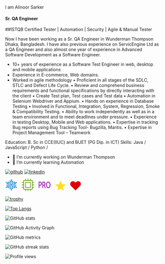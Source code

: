 I am Alinoor Sarker
#### Sr. QA Engineer
##ISTQB Certified Tester | Automation | Security | Agile & Manual Tester

Now I have been working as a Sr. QA Engineer in Wunderman Thompson Dhaka, Bangladesh. I have also previous experience on ServicEngine Ltd as a QA Engineer and also almost one year of experience in Advanced Software Development as a Software Engineer.

-  10+ years of experience as a Software Test Engineer in web, desktop and mobile applications
-  Experience in E-commerce, Web domains.
- Worked in agile methodology
• Proficient in all stages of the SDLC, STLC and Defect Life Cycle.
• Review and comprehend business requirements and functional specifications by directly 
 interacting with the client
• Create Test plan, Test cases and Test data
• Automation in Selenium Webdriver and Appium.
• Hands on experience in Database Testing
• Involved in Functional, Integration, System, Regression, Smoke & Compatibility Testing.
• Ability to work independently as well as in a team environment and to meet deadlines under 
 pressure.
• Experience in testing Desktop, Mobile and Web applications.
• Expertise in tracking Bug reports using Bug Tracking Tool- Bugzilla, Mantis.
• Expertise in Project Management Tool – Teamwork

Education: B. Sc in CCE(IIUC) and BUET (PG Dip. in ICT)
Skills: Java / JavaScript / Python / 

- 🔭 I’m currently working on Wunderman Thompson 
- 🌱 I’m currently learning Automation 


[<img src='https://cdn.jsdelivr.net/npm/simple-icons@3.0.1/icons/github.svg' alt='github' height='40'>](https://github.com/https://github.com/AlinoorSarker)  [<img src='https://cdn.jsdelivr.net/npm/simple-icons@3.0.1/icons/linkedin.svg' alt='linkedin' height='40'>](https://www.linkedin.com/in/https://www.linkedin.com/in/alinoorsarker//)  

<a href='https://archiveprogram.github.com/'><img src='https://raw.githubusercontent.com/acervenky/animated-github-badges/master/assets/acbadge.gif' width='40' height='40'></a> <a href='https://docs.github.com/en/developers'><img src='https://raw.githubusercontent.com/acervenky/animated-github-badges/master/assets/devbadge.gif' width='40' height='40'></a> <a href='https://github.com/pricing'><img src='https://raw.githubusercontent.com/acervenky/animated-github-badges/master/assets/pro.gif' width='40' height='40'></a> <a href='https://stars.github.com/'><img src='https://raw.githubusercontent.com/acervenky/animated-github-badges/master/assets/starbadge.gif' width='35' height='35'></a> <a href='https://docs.github.com/en/github/supporting-the-open-source-community-with-github-sponsors'><img src='https://raw.githubusercontent.com/acervenky/animated-github-badges/master/assets/sponsorbadge.gif' width='35' height='35'></a> 

[![trophy](https://github-profile-trophy.vercel.app/?username=https://github.com/AlinoorSarker)](https://github.com/ryo-ma/github-profile-trophy)

[![Top Langs](https://github-readme-stats.vercel.app/api/top-langs/?username=https://github.com/AlinoorSarker)](https://github.com/anuraghazra/github-readme-stats)

![GitHub stats](https://github-readme-stats.vercel.app/api?username=https://github.com/AlinoorSarker&show_icons=true)  

![GitHub Activity Graph](https://activity-graph.herokuapp.com/graph?username=https://github.com/AlinoorSarker)  

![GitHub metrics](https://metrics.lecoq.io/https://github.com/AlinoorSarker)  

![GitHub streak stats](https://github-readme-streak-stats.herokuapp.com/?user=https://github.com/AlinoorSarker)  

![Profile views](https://gpvc.arturio.dev/https://github.com/AlinoorSarker)  
